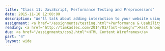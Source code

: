 ```yaml
---
title: "Class 11: JavaScript, Performance Testing and Preprocessors"
date: 2015-11-10 12:00:00
description: "We'll talk about adding interaction to your website using Jquery and JavaScript.  We'll also learn how to ensure websites perform well through progressive enhancement and performance testing.  Finally, we'll touch on how CSS preprocessors can speed up your development time."
assignment: <a href="/assignments/testing.html">Performance & Usability Testing</a>
reading: <a href="http://timkadlec.com/2014/01/fast-enough/">Fast Enough by Tim Kadlec</a> and Responsive Web Design Ch. 5 Becoming Responsive and <a href="https://www.filamentgroup.com/lab/performance-rwd.html">How we make RWD Sites load fast as heck by Scott Jehl</a>
due: <a href="/assignments/css2.html">HTML Content Wireframes</a>
part: "4"
layout: wide
---
```


